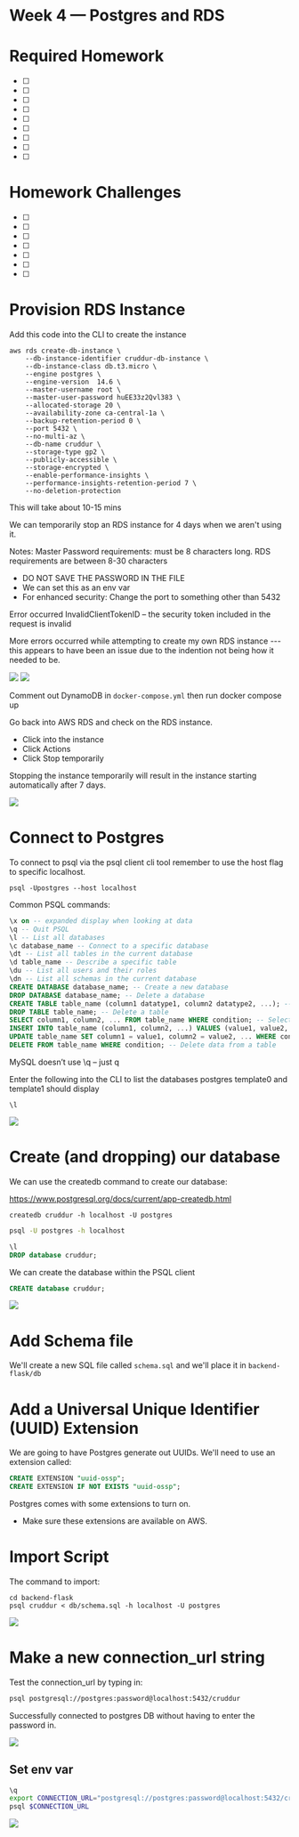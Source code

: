 # Week 4 — Postgres and RDS

# Required Homework
- [ ]
- [ ]
- [ ]
- [ ]
- [ ]
- [ ]
- [ ]
- [ ]
- [ ]

# Homework Challenges
- [ ]
- [ ]
- [ ]
- [ ]
- [ ]
- [ ]
- [ ]

# Provision RDS Instance

Add this code into the CLI to create the instance

```
aws rds create-db-instance \
    --db-instance-identifier cruddur-db-instance \
    --db-instance-class db.t3.micro \
    --engine postgres \
    --engine-version  14.6 \
    --master-username root \
    --master-user-password huEE33z2Qvl383 \
    --allocated-storage 20 \
    --availability-zone ca-central-1a \
    --backup-retention-period 0 \
    --port 5432 \
    --no-multi-az \
    --db-name cruddur \
    --storage-type gp2 \
    --publicly-accessible \
    --storage-encrypted \
    --enable-performance-insights \
    --performance-insights-retention-period 7 \ 
    --no-deletion-protection
```
This will take about 10-15 mins

We can temporarily stop an RDS instance for 4 days when we aren't using it.


Notes: Master Password requirements: must be 8 characters long. RDS requirements are between 8-30 characters
- DO NOT SAVE THE PASSWORD IN THE FILE
- We can set this as an env var
- For enhanced security: Change the port to something other than 5432


Error occurred InvalidClientTokenID – the security token included in the request is invalid

More errors occurred while attempting to create my own RDS instance --- this appears to have been an issue due to the indention not being how it needed to be.

<img src="./assets/week4/aws-cli-rds.jpg">

<img src="./assets/week4/create-rds-instance.jpg">

Comment out DynamoDB in `docker-compose.yml` then run docker compose up

Go back into AWS RDS and check on the RDS instance.
- Click into the instance
- Click Actions
- Click Stop temporarily

Stopping the instance temporarily will result in the instance starting automatically after 7 days.

<img src="./assets/week4/rds-stop-temp.jpg">

# Connect to Postgres
To connect to psql via the psql client cli tool remember to use the host flag to specific localhost.

```
psql -Upostgres --host localhost
```

Common PSQL commands:

```sql
\x on -- expanded display when looking at data
\q -- Quit PSQL
\l -- List all databases
\c database_name -- Connect to a specific database
\dt -- List all tables in the current database
\d table_name -- Describe a specific table
\du -- List all users and their roles
\dn -- List all schemas in the current database
CREATE DATABASE database_name; -- Create a new database
DROP DATABASE database_name; -- Delete a database
CREATE TABLE table_name (column1 datatype1, column2 datatype2, ...); -- Create a new table
DROP TABLE table_name; -- Delete a table
SELECT column1, column2, ... FROM table_name WHERE condition; -- Select data from a table
INSERT INTO table_name (column1, column2, ...) VALUES (value1, value2, ...); -- Insert data into a table
UPDATE table_name SET column1 = value1, column2 = value2, ... WHERE condition; -- Update data in a table
DELETE FROM table_name WHERE condition; -- Delete data from a table
```

MySQL doesn’t use \q – just q

Enter the following into the CLI to list the databases postgres template0 and template1 should display
```
\l
```

<img src="./assets/week4/list-dbs.jpg">

# Create (and dropping) our database
We can use the createdb command to create our database:

https://www.postgresql.org/docs/current/app-createdb.html

```
createdb cruddur -h localhost -U postgres
```

```sh
psql -U postgres -h localhost
```

```sql
\l
DROP database cruddur;
```

We can create the database within the PSQL client

```sql
CREATE database cruddur;
```

<img src="./assets/week4/cruddur-db.jpg">


# Add Schema file 

We'll create a new SQL file called `schema.sql`
and we'll place it in `backend-flask/db`

# Add a Universal Unique Identifier (UUID) Extension

We are going to have Postgres generate out UUIDs.
We'll need to use an extension called:

```sql
CREATE EXTENSION "uuid-ossp";
CREATE EXTENSION IF NOT EXISTS "uuid-ossp";
```

Postgres comes with some extensions to turn on.
- Make sure these extensions are available on AWS.

# Import Script

The command to import:

```
cd backend-flask
psql cruddur < db/schema.sql -h localhost -U postgres
```

<img src="./assets/week4/create-extension.jpg">

# Make a new connection_url string
Test the connection_url by typing in:

```sh
psql postgresql://postgres:password@localhost:5432/cruddur
```

Successfully connected to postgres DB without having to enter the password in.

<img src="./assets/week4/test-connection-url.jpg">

## Set env var

```sh
\q
export CONNECTION_URL="postgresql://postgres:password@localhost:5432/cruddur"
psql $CONNECTION_URL
```

<img src="./assets/week4/env-var.jpg">